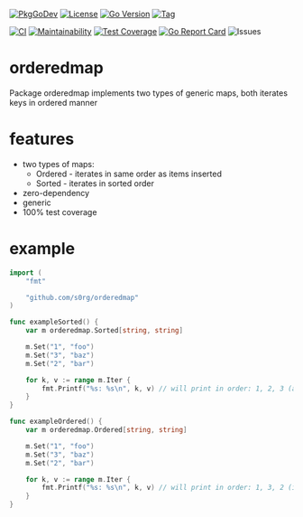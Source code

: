 [![PkgGoDev](https://pkg.go.dev/badge/github.com/s0rg/orderedmap)](https://pkg.go.dev/github.com/s0rg/orderedmap)
[![License](https://img.shields.io/github/license/s0rg/orderedmap)](https://github.com/s0rg/orderedmap/blob/master/LICENSE)
[![Go Version](https://img.shields.io/github/go-mod/go-version/s0rg/orderedmap)](go.mod)
[![Tag](https://img.shields.io/github/v/tag/s0rg/orderedmap?sort=semver)](https://github.com/s0rg/orderedmap/tags)

[![CI](https://github.com/s0rg/grid/workflows/ci/badge.svg)](https://github.com/s0rg/grid/actions?query=workflow%3Aci)
[![Maintainability](https://api.codeclimate.com/v1/badges/87648afa2a219e5ca0c8/maintainability)](https://codeclimate.com/github/s0rg/orderedmap/maintainability)
[![Test Coverage](https://api.codeclimate.com/v1/badges/87648afa2a219e5ca0c8/test_coverage)](https://codeclimate.com/github/s0rg/orderedmap/test_coverage)
[![Go Report Card](https://goreportcard.com/badge/github.com/s0rg/orderedmap)](https://goreportcard.com/report/github.com/s0rg/orderedmap)
![Issues](https://img.shields.io/github/issues/s0rg/orderedmap)

# orderedmap

Package orderedmap implements two types of generic maps, both iterates keys in ordered manner

# features

- two types of maps:
  - Ordered - iterates in same order as items inserted
  - Sorted - iterates in sorted order
- zero-dependency
- generic
- 100% test coverage

# example

```go
import (
    "fmt"

    "github.com/s0rg/orderedmap"
)

func exampleSorted() {
	var m orderedmap.Sorted[string, string]

	m.Set("1", "foo")
	m.Set("3", "baz")
	m.Set("2", "bar")

	for k, v := range m.Iter {
		fmt.Printf("%s: %s\n", k, v) // will print in order: 1, 2, 3 (as its sorted)
	}
}

func exampleOrdered() {
	var m orderedmap.Ordered[string, string]

	m.Set("1", "foo")
	m.Set("3", "baz")
	m.Set("2", "bar")

	for k, v := range m.Iter {
		fmt.Printf("%s: %s\n", k, v) // will print in order: 1, 3, 2 (in order of insertion)
	}
}
```
